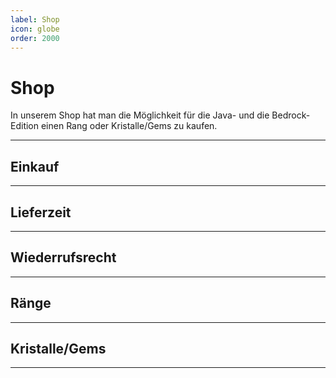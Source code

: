 ```yaml
---
label: Shop
icon: globe
order: 2000
---
```


# Shop

In unserem Shop hat man die Möglichkeit für die Java- und die Bedrock-Edition einen Rang oder Kristalle/Gems zu kaufen.

---

## Einkauf

---

## Lieferzeit

---

## Wiederrufsrecht

---

## Ränge 

---

## Kristalle/Gems

---





